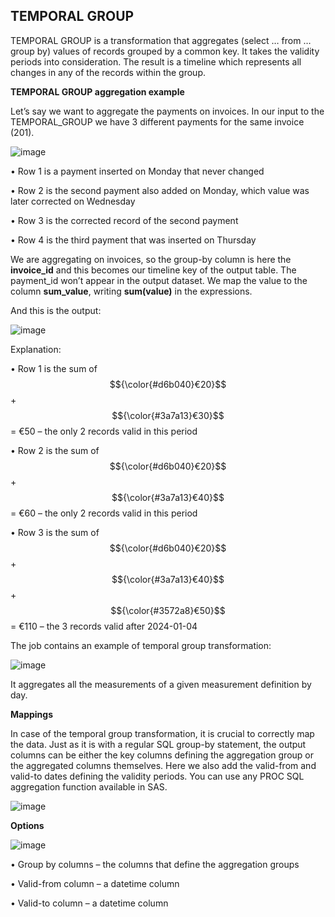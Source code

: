## **TEMPORAL GROUP**

TEMPORAL GROUP is a transformation that aggregates (select … from … group by) values of records grouped by a common key. It takes the validity periods into consideration. The result is a timeline which represents all changes in any of the records within the group.

**TEMPORAL GROUP aggregation example**

Let’s say we want to aggregate the payments on invoices.
In our input to the TEMPORAL_GROUP we have 3 different payments for the same invoice (201). 

![image](.images/temporal_group1.png)

•	Row 1 is a payment inserted on Monday that never changed

•	Row 2 is the second payment also added on Monday, which value was later corrected on Wednesday

•	Row 3 is the corrected record of the second payment

•	Row 4 is the third payment that was inserted on Thursday

We are aggregating on invoices, so the group-by column is here the **invoice_id** and this becomes our timeline key of the output table. The payment_id won’t appear in the output dataset. 
We map the value to the column **sum_value**, writing **sum(value)** in the expressions.

And this is the output:

![image](.images/temporal_group2.png)

Explanation:

•	Row 1 is the sum of $${\color{#d6b040}€20}$$ + $${\color{#3a7a13}€30}$$ = €50  – the only 2 records valid in this period

•	Row 2 is the sum of $${\color{#d6b040}€20}$$ + $${\color{#3a7a13}€40}$$ = €60  – the only 2 records valid in this period

•	Row 3 is the sum of $${\color{#d6b040}€20}$$ + $${\color{#3a7a13}€40}$$ + $${\color{#3572a8}€50}$$ = €110 – the 3 records valid after 2024-01-04

The job contains an example of temporal group transformation:

![image](.images/temporal_group3.png)

It aggregates all the measurements of a given measurement definition by day.

**Mappings**

In case of the temporal group transformation, it is crucial to correctly map the data. Just as it is with a regular SQL group-by statement, the output columns can be either the key columns defining the aggregation group or the aggregated columns themselves. Here we also add the valid-from and valid-to dates defining the validity periods. You can use any PROC SQL aggregation function available in SAS.

![image](.images/temporal_group4.png)

**Options**

![image](.images/temporal_group5.png)

•	Group by columns – the columns that define the aggregation groups

•	Valid-from column – a datetime column 

•	Valid-to column – a datetime column